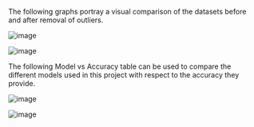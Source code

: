 The following graphs portray a visual comparison of the datasets before and after removal of outliers.

![image](https://github.com/nehanpnair/Diabetes-Prediction-Model/assets/159271815/0bca203b-9325-4600-a93e-d68fabb4178e)

![image](https://github.com/nehanpnair/Diabetes-Prediction-Model/assets/159271815/0dd429aa-4d80-4b9f-a8fa-abefc171e9bf)


The following Model vs Accuracy table can be used to compare the different models used in this project with respect to the accuracy they provide.

![image](https://github.com/nehanpnair/Diabetes-Prediction-Model/assets/159271815/2899581b-11a4-43ee-993e-abcf6e01f0eb)

![image](https://github.com/nehanpnair/Diabetes-Prediction-Model/assets/159271815/c9804e59-f135-47fd-9750-03baaec30c5d)
